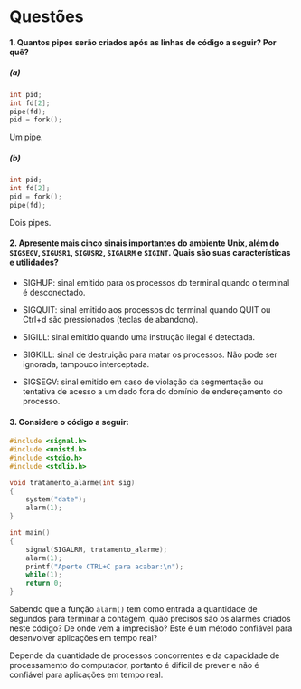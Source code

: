 # Questões

#### 1. Quantos pipes serão criados após as linhas de código a seguir? Por quê?

##### (a)
```C
int pid;
int fd[2];
pipe(fd);
pid = fork();
```

Um pipe.

##### (b)
```C
int pid;
int fd[2];
pid = fork();
pipe(fd);
```

Dois pipes.

#### 2. Apresente mais cinco sinais importantes do ambiente Unix, além do `SIGSEGV`, `SIGUSR1`, `SIGUSR2`, `SIGALRM` e `SIGINT`. Quais são suas características e utilidades?

- SIGHUP: sinal emitido para os processos do terminal quando o terminal é desconectado.

- SIGQUIT: sinal emitido aos processos do terminal quando QUIT ou Ctrl+d são pressionados (teclas de abandono).

- SIGILL: sinal emitido quando uma instrução ilegal é detectada.

- SIGKILL: sinal de destruição para matar os processos. Não pode ser ignorada, tampouco interceptada.

- SIGSEGV: sinal emitido em caso de violação da segmentação ou
tentativa de acesso a um dado fora do domínio de endereçamento do processo.

#### 3. Considere o código a seguir:

```C
#include <signal.h>
#include <unistd.h>
#include <stdio.h>
#include <stdlib.h>

void tratamento_alarme(int sig)
{
	system("date");
	alarm(1);
}

int main()
{
	signal(SIGALRM, tratamento_alarme);
	alarm(1);
	printf("Aperte CTRL+C para acabar:\n");
	while(1);
	return 0;
}
```

Sabendo que a função `alarm()` tem como entrada a quantidade de segundos para terminar a contagem, quão precisos são os alarmes criados neste código? De onde vem a imprecisão? Este é um método confiável para desenvolver aplicações em tempo real?

Depende da quantidade de processos concorrentes e da capacidade de processamento do computador, portanto é difícil de prever e não é confiável para aplicações em tempo real. 
